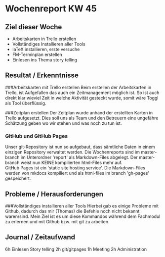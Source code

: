 # Wochenreport KW 45

## Ziel dieser Woche
* Arbeitskarten in Trello erstellen
* Vollständiges Installieren aller Tools
* laTeX installieren, erste versuche
* FM-Terminplan erstellen
* Einlesen ins Thema story telling

## Resultat / Erkenntnisse

###Arbeitskarten mit Trello erstellen
Beim erstellen der Arbeitskarten in Trello, ist Aufgefallen das auch ein Zeitmanagement möglich ist. So ist auch direkt klar wieviel Zeit in welche Aktivität gesteckt wurde, somit wäre Toggl als Tool überflüssig.

###Zeitplan erstellen
Der Zeitplan wurde anhand der erstellten Karten in Trello aufgesetzt. Dies soll uns als Team und den Betreuern eine ungefähre Schätzung geben wo wir stehen und was noch zu tun ist.

### GitHub und GitHub Pages
Unser git-Repository ist nun so aufgebaut, dass sämtliche Daten in einem einzigen Repository verwaltet werden. Die Wochenreports sind im master-branch im Unterordner 'report' als Markdown-Files abgelegt. Der master-branch weist nun KEINE kompilierten html-Files mehr auf.  
GitHub Pages ist ein 'static site hosting service'. Die Markdown-Files werden von mkdocs kompiliert und als html-files im branch 'gh-pages' gespeichert.


## Probleme / Herausforderungen
###Vollständiges installieren aller Tools
Hierbei gab es einige Probleme mit Github, dadurch das mir (Thomas) die Befehle noch nicht bekannt waren/sind. Mein Ziel ist es um diese Kommandos während dem Fachmodul zu erlernen und mit Github bzw. mit git zu arbeiten.


## Journal / Zeitaufwand
6h Einlesen Story telling
2h git/gitpages
1h Meeting
2h Administration